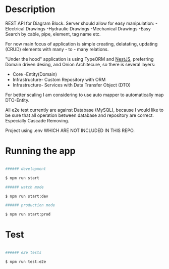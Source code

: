 # Description

REST API for Diagram Block. Server should allow for easy manipulation:
-Electrical Drawings
-Hydraulic Drawings
-Mechanical Drawings
-Easy Search by cable, pipe, element, tag name etc.

For now main focus of application is simple creating, delatating, updating (CRUD)
elements with many - to - many relations.

"Under the hood" application is using TypeORM and <a href="http://nestjs.com/" target="blank">NestJS</a>, preferring Domain
driven desing, and Onion Architecure, so there is several layers:

<ul>
  <li>
      Core -Entity(Domain)
  </li>

  <li>
  Infrastructure- Custom Repository with ORM </li>

  <li>
  Infrastructure- Services with Data Transfer Object (DTO)
  </li>

</ul>

For better scaling I am considering to use auto mapper to automatically map
DTO-Entity.

All e2e test currently are against Database (MySQL), because I would like to be
sure that all operation between database and repository are correct.
Especially Cascade Removing.

Project using .env WHICH ARE NOT INCLUDED IN THIS REPO.

# Running the app

```bash

###### development

$ npm run start

###### watch mode

$ npm run start:dev

###### production mode

$ npm run start:prod
```

# Test

```bash

###### e2e tests

$ npm run test:e2e

```
